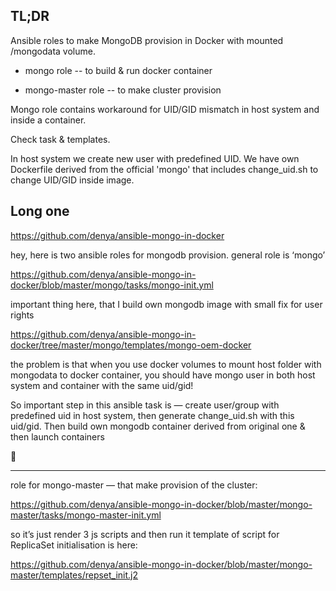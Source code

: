 TL;DR
------

Ansible roles to make MongoDB provision in Docker with mounted /mongodata
volume.

* mongo role -- to build & run docker container

* mongo-master role -- to make cluster provision

Mongo role contains workaround for UID/GID mismatch in host system and inside
a container.

Check task & templates.

In host system we create new user with predefined UID.
We have own Dockerfile derived from the official 'mongo' that includes
change_uid.sh to change UID/GID inside image.


Long one
---------

https://github.com/denya/ansible-mongo-in-docker

hey, here is two ansible roles for mongodb provision.
general role is  ‘mongo’

https://github.com/denya/ansible-mongo-in-docker/blob/master/mongo/tasks/mongo-init.yml

important thing here, that I build own mongodb image with small fix for user
rights

https://github.com/denya/ansible-mongo-in-docker/tree/master/mongo/templates/mongo-oem-docker

the problem is that when you use docker volumes to mount host folder with
mongodata to docker container, you should have mongo user in both host system
and container with the same uid/gid!

So important step in this ansible task is — create user/group with predefined
uid in host system, then generate change_uid.sh with this uid/gid. Then build
own mongodb container derived from original one & then launch containers

:slightly_smiling_face:


------------------


role for mongo-master — that make provision of the cluster:

https://github.com/denya/ansible-mongo-in-docker/blob/master/mongo-master/tasks/mongo-master-init.yml

so it’s just render 3 js scripts and then run it
template of script for ReplicaSet initialisation is here:

https://github.com/denya/ansible-mongo-in-docker/blob/master/mongo-master/templates/repset_init.j2
